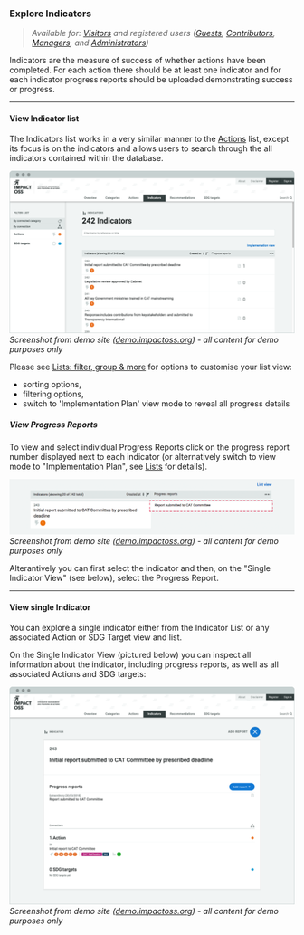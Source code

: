 ### Explore Indicators

> _Available for: [Visitors](/visitors/visitor.md) and registered users ([Guests](/guests/guest.md), [Contributors](/contributors/contributor.md), [Managers](/managers/manager.md), and [Administrators](/admins/admin.md))_

Indicators are the measure of success of whether actions have been completed. For each action there should be at least one indicator and for each indicator progress reports should be uploaded demonstrating success or progress.

---

#### View Indicator list

The Indicators list works in a very similar manner to the [Actions](/visitors/actions.md) list, except its focus is on the indicators and allows users to search through the all indicators contained within the database.

![](/assets/v-indicators.png)
_Screenshot from demo site ([demo.impactoss.org](https://demo.impactoss.org)) - all content for demo purposes only_

Please see [Lists: filter, group & more](/visitors/lists.md) for options to customise your list view:
* sorting options,
* filtering options,
* switch to 'Implementation Plan' view mode to reveal all progress details

##### View Progress Reports

To view and select individual Progress Reports click on the progress report number displayed next to each indicator (or alternatively switch to view mode to "Implementation Plan", see [Lists](/visitors/lists.md) for details).

![](/assets/v-progress-report.png)
_Screenshot from demo site ([demo.impactoss.org](https://demo.impactoss.org)) - all content for demo purposes only_

Alterantively you can first select the indicator and then, on the "Single Indicator View" (see below), select the Progress Report.



---

#### View single Indicator

You can explore a single indicator either from the Indicator List or any associated Action or SDG Target view and list.

On the Single Indicator View (pictured below) you can inspect all information about the indicator, including progress reports, as well as all associated Actions and SDG targets:

![](/assets/v-indicator-single.png)
_Screenshot from demo site ([demo.impactoss.org](https://demo.impactoss.org)) - all content for demo purposes only_
